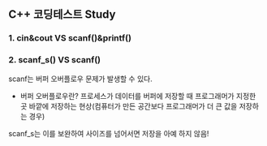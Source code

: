 ## C++ 코딩테스트 Study

### 1. cin&cout VS scanf()&printf()


### 2. scanf_s() VS scanf()

scanf는 버퍼 오버플로우 문제가 발생할 수 있다.

* 버퍼 오버플로우란?
 프로세스가 데이터를 버퍼에 저장할 때 프로그래머가 지정한 곳 바깥에 저장하는 현상(컴퓨터가 만든 공간보다 프로그래머가 더 큰 값을 저장하는 경우) 

scanf_s는 이를 보완하여 사이즈를 넘어서면 저장을 아예 하지 않음!